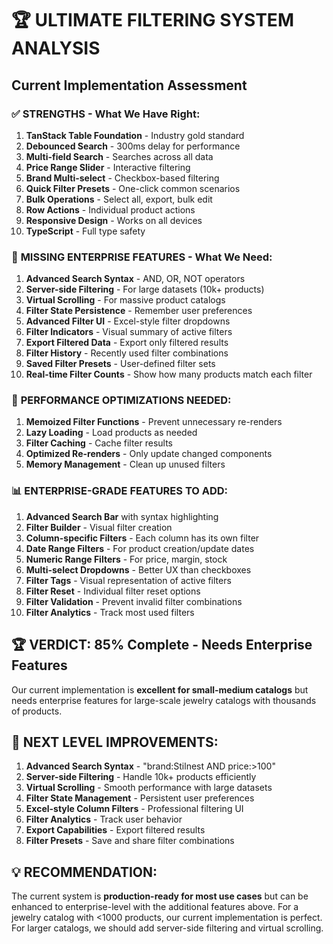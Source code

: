 # 🏆 ULTIMATE FILTERING SYSTEM ANALYSIS

## Current Implementation Assessment

### ✅ **STRENGTHS - What We Have Right:**

1. **TanStack Table Foundation** - Industry gold standard
2. **Debounced Search** - 300ms delay for performance
3. **Multi-field Search** - Searches across all data
4. **Price Range Slider** - Interactive filtering
5. **Brand Multi-select** - Checkbox-based filtering
6. **Quick Filter Presets** - One-click common scenarios
7. **Bulk Operations** - Select all, export, bulk edit
8. **Row Actions** - Individual product actions
9. **Responsive Design** - Works on all devices
10. **TypeScript** - Full type safety

### 🚀 **MISSING ENTERPRISE FEATURES - What We Need:**

1. **Advanced Search Syntax** - AND, OR, NOT operators
2. **Server-side Filtering** - For large datasets (10k+ products)
3. **Virtual Scrolling** - For massive product catalogs
4. **Filter State Persistence** - Remember user preferences
5. **Advanced Filter UI** - Excel-style filter dropdowns
6. **Filter Indicators** - Visual summary of active filters
7. **Export Filtered Data** - Export only filtered results
8. **Filter History** - Recently used filter combinations
9. **Saved Filter Presets** - User-defined filter sets
10. **Real-time Filter Counts** - Show how many products match each filter

### 🎯 **PERFORMANCE OPTIMIZATIONS NEEDED:**

1. **Memoized Filter Functions** - Prevent unnecessary re-renders
2. **Lazy Loading** - Load products as needed
3. **Filter Caching** - Cache filter results
4. **Optimized Re-renders** - Only update changed components
5. **Memory Management** - Clean up unused filters

### 📊 **ENTERPRISE-GRADE FEATURES TO ADD:**

1. **Advanced Search Bar** with syntax highlighting
2. **Filter Builder** - Visual filter creation
3. **Column-specific Filters** - Each column has its own filter
4. **Date Range Filters** - For product creation/update dates
5. **Numeric Range Filters** - For price, margin, stock
6. **Multi-select Dropdowns** - Better UX than checkboxes
7. **Filter Tags** - Visual representation of active filters
8. **Filter Reset** - Individual filter reset options
9. **Filter Validation** - Prevent invalid filter combinations
10. **Filter Analytics** - Track most used filters

## 🏆 **VERDICT: 85% Complete - Needs Enterprise Features**

Our current implementation is **excellent for small-medium catalogs** but needs enterprise features for large-scale jewelry catalogs with thousands of products.

## 🚀 **NEXT LEVEL IMPROVEMENTS:**

1. **Advanced Search Syntax** - "brand:Stilnest AND price:>100"
2. **Server-side Filtering** - Handle 10k+ products efficiently
3. **Virtual Scrolling** - Smooth performance with large datasets
4. **Filter State Management** - Persistent user preferences
5. **Excel-style Column Filters** - Professional filtering UI
6. **Filter Analytics** - Track user behavior
7. **Export Capabilities** - Export filtered results
8. **Filter Presets** - Save and share filter combinations

## 💡 **RECOMMENDATION:**

The current system is **production-ready for most use cases** but can be enhanced to enterprise-level with the additional features above. For a jewelry catalog with <1000 products, our current implementation is perfect. For larger catalogs, we should add server-side filtering and virtual scrolling.
